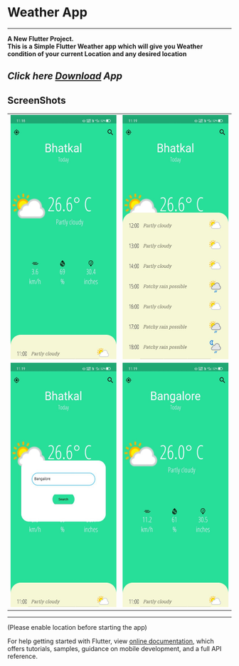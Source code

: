 # Weather App
---

**A New Flutter Project.**<br>
**This is a Simple Flutter Weather app which  will give you Weather condition of your current Location and any desired location**

*Click here [Download](https://github.com/madannaik/Flutter-weather-App/raw/main/Extra%20files/app-release.apk) App*
---
ScreenShots
---
  <table>
    <tr>
      <td><img src="https://github.com/madannaik/Flutter-weather-App/raw/main/Extra%20files/photo6107009609182063165.jpg" alt="App SS" width="250" height="550" /></td>
      <td><img src="https://github.com/madannaik/Flutter-weather-App/raw/main/Extra%20files/photo6107009609182063168.jpg" alt="App SS" width="250" height="550" /></td>
    </tr>
    <tr>
      <td><img src="https://github.com/madannaik/Flutter-weather-App/raw/main/Extra%20files/photo6107009609182063166.jpg" alt="App SS" width="250" height="550" /></td>
      <td><img src="https://github.com/madannaik/Flutter-weather-App/raw/main/Extra%20files/photo6107009609182063167.jpg" alt="App SS" width="250" height="550" /></td>
    </tr>
  </table>
  
---

 



(Please enable location before starting the app)


For help getting started with Flutter, view
[online documentation](https://flutter.dev/docs), which offers tutorials,
samples, guidance on mobile development, and a full API reference.


